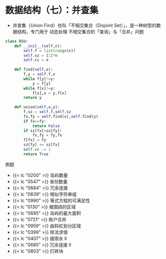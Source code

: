 # 数据结构（七）：并查集

- 并查集（Union Find）也叫「不相交集合（Disjoint Set）」，是一种树型的数据结构，专门用于 动态处理 不相交集合的「查询」与「合并」问题

```python
class DSU:
    def __init__(self,n):
        self.f = list(range(n))
        self.sz = [1]*n
        self.cc = n
    
    def find(self,x):
        f,y = self.f,x
        while f[y]!=y:
            y = f[y]
        while f[x]!=y:
            f[x],x = y,f[x]
        return y
    
    def union(self,x,y):
        f,sz = self.f,self.sz
        fx,fy = self.find(x),self.find(y)
        if fx==fy:
            return False
        if sz[fx]>sz[fy]:
            fx,fy = fy,fx
        f[fx] = fy
        sz[fy] += sz[fx]
        self.cc -= 1
        return True
```


例题
- {{< lc "0200" >}} 岛屿数量
- {{< lc "0547" >}} 省份数量
- {{< lc "0684" >}} 冗余连接
- {{< lc "0839" >}} 相似字符串组
- {{< lc "0990" >}} 等式方程的可满足性
- {{< lc "0130" >}} 被围绕的区域
- {{< lc "0695" >}} 岛屿的最大面积
- {{< lc "0721" >}} 账户合并
- {{< lc "0959" >}} 由斜杠划分区域
- {{< lc "0399" >}} 除法求值
- {{< lc "0407" >}} 接雨水 II
- {{< lc "0685" >}} 冗余连接 II
- {{< lc "0803" >}} 打砖块
